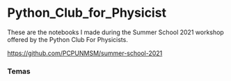 # Python_Club_for_Physicist
These are the notebooks I made during the Summer School 2021 workshop offered by the Python Club For Physicists.

https://github.com/PCPUNMSM/summer-school-2021

### Temas
